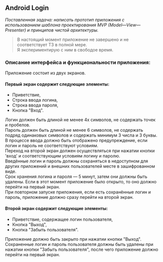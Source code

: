 ## Android Login

*Поставленная задача: написать прототип приложения с использованием шаблона проектирования MVP (Model—View—Presenter) и принципов чистой архитектуры.*

> В настоящий момент приложение не завершено и не соответствует ТЗ в полной мере.  
> Я экспериментирую с ним в свободое время.

### Описание интерфейса и функциональности приложения:

Приложение состоит из двух экранов.

#### Первый экран содержит следующие элементы:

* Приветствие,
* Строка ввода логина,
* Строка ввода пароля,
* Кнопка "Вход".

Логин должен быть длиной не менее 4х символов, не содержать точек и пробелов.  
Пароль должен быть длиной не менее 6 символов, не содержать подряд одинаковых символов и содержать минимум 3 числа и 3 буквы.  
В процессе ввода должно быть отображено предупреждение, если логин и пароль не соответствуют условиям.  
Переход на второй экран должен осуществляться при нажатии кнопки 'вход' и соответствующим условиям логину и паролю.  
Введённые логин и пароль должны сохраняться в недоступном для других приложений и внешних пользователей месте в зашифрованном виде.  
Срок хранения логина и пароля — 5 минут, затем они должны быть удалены. Если в этот момент приложение было открыто, то оно должно перейти на первый экран.  
При повторном запуске приложения, если есть сохранённые логин и пароль, приложение должно сразу перейти на второй экран.

#### Второй экран содержит следующие элементы:

* Приветствие, содержащее логин пользователя,
* Кнопка "Выход",
* Кнопка "Забыть пользователя".

Приложение должно быть закрыто при нажатии кнопки "Выход".
Сохраненные логин и пароль пользователя должны быть удалены при нажатии кнопки "Забыть пользователя", после чего приложение должно перейти на первый экран.
